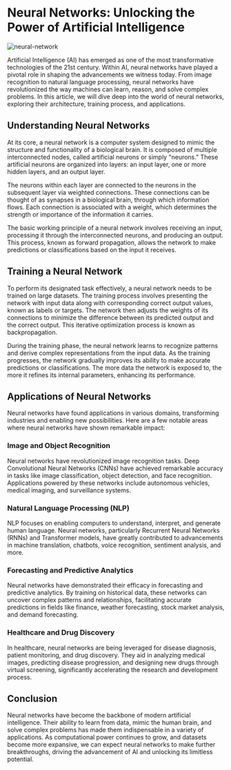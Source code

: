 # Neural Networks: Unlocking the Power of Artificial Intelligence

![neural-network](https://images.unsplash.com/photo-1510137907499-ec61fcb69658)

Artificial Intelligence (AI) has emerged as one of the most transformative technologies of the 21st century. Within AI, neural networks have played a pivotal role in shaping the advancements we witness today. From image recognition to natural language processing, neural networks have revolutionized the way machines can learn, reason, and solve complex problems. In this article, we will dive deep into the world of neural networks, exploring their architecture, training process, and applications.

## Understanding Neural Networks

At its core, a neural network is a computer system designed to mimic the structure and functionality of a biological brain. It is composed of multiple interconnected nodes, called artificial neurons or simply "neurons." These artificial neurons are organized into layers: an input layer, one or more hidden layers, and an output layer.

The neurons within each layer are connected to the neurons in the subsequent layer via weighted connections. These connections can be thought of as synapses in a biological brain, through which information flows. Each connection is associated with a weight, which determines the strength or importance of the information it carries.

The basic working principle of a neural network involves receiving an input, processing it through the interconnected neurons, and producing an output. This process, known as forward propagation, allows the network to make predictions or classifications based on the input it receives.

## Training a Neural Network

To perform its designated task effectively, a neural network needs to be trained on large datasets. The training process involves presenting the network with input data along with corresponding correct output values, known as labels or targets. The network then adjusts the weights of its connections to minimize the difference between its predicted output and the correct output. This iterative optimization process is known as backpropagation.

During the training phase, the neural network learns to recognize patterns and derive complex representations from the input data. As the training progresses, the network gradually improves its ability to make accurate predictions or classifications. The more data the network is exposed to, the more it refines its internal parameters, enhancing its performance.

## Applications of Neural Networks

Neural networks have found applications in various domains, transforming industries and enabling new possibilities. Here are a few notable areas where neural networks have shown remarkable impact:

### Image and Object Recognition

Neural networks have revolutionized image recognition tasks. Deep Convolutional Neural Networks (CNNs) have achieved remarkable accuracy in tasks like image classification, object detection, and face recognition. Applications powered by these networks include autonomous vehicles, medical imaging, and surveillance systems.

### Natural Language Processing (NLP)

NLP focuses on enabling computers to understand, interpret, and generate human language. Neural networks, particularly Recurrent Neural Networks (RNNs) and Transformer models, have greatly contributed to advancements in machine translation, chatbots, voice recognition, sentiment analysis, and more.

### Forecasting and Predictive Analytics

Neural networks have demonstrated their efficacy in forecasting and predictive analytics. By training on historical data, these networks can uncover complex patterns and relationships, facilitating accurate predictions in fields like finance, weather forecasting, stock market analysis, and demand forecasting.

### Healthcare and Drug Discovery

In healthcare, neural networks are being leveraged for disease diagnosis, patient monitoring, and drug discovery. They aid in analyzing medical images, predicting disease progression, and designing new drugs through virtual screening, significantly accelerating the research and development process.

## Conclusion

Neural networks have become the backbone of modern artificial intelligence. Their ability to learn from data, mimic the human brain, and solve complex problems has made them indispensable in a variety of applications. As computational power continues to grow, and datasets become more expansive, we can expect neural networks to make further breakthroughs, driving the advancement of AI and unlocking its limitless potential.